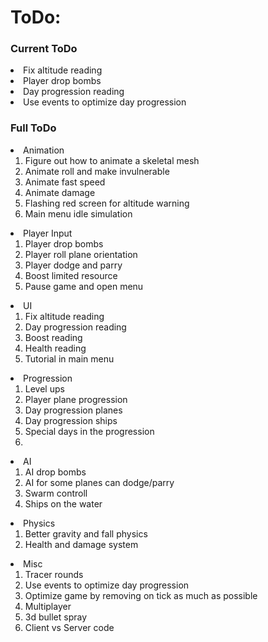 # ToDo:

### Current ToDo
<li>Fix altitude reading</li>
<li>Player drop bombs</li>
<li>Day progression reading</li>
<li>Use events to optimize day progression</li>


### Full ToDo

<li>
Animation
<ol>
<li>Figure out how to animate a skeletal mesh</li>
<li>Animate roll and make invulnerable</li>
<li>Animate fast speed</li>
<li>Animate damage</li>
<li>Flashing red screen for altitude warning</li>
<li>Main menu idle simulation</li>
</ol>
</li>

<li>
Player Input
<ol>
<li>Player drop bombs</li>
<li>Player roll plane orientation</li>
<li>Player dodge and parry</li>
<li>Boost limited resource</li>
<li>Pause game and open menu</li>
</ol>
</li>

<li>
UI
<ol>
<li>Fix altitude reading</li>
<li>Day progression reading</li>
<li>Boost reading</li>
<li>Health reading</li>
<li>Tutorial in main menu</li>
</ol>
</li>

<li>
Progression
<ol>
<li>Level ups</li>
<li>Player plane progression</li>
<li>Day progression planes</li>
<li>Day progression ships</li>
<li>Special days in the progression<li>
</ol>
</li>

<li>
AI
<ol>
<li>AI drop bombs</li>
<li>AI for some planes can dodge/parry</li>
<li>Swarm controll</li>
<li>Ships on the water</li>
</ol>
</li>

<li>
Physics
<ol>
<li>Better gravity and fall physics</li>
<li>Health and damage system</li>
</ol>
</li>

<li>
Misc
<ol>
<li>Tracer rounds</li>
<li>Use events to optimize day progression</li>
<li>Optimize game by removing on tick as much as possible</li>
<li>Multiplayer</li>
<li>3d bullet spray</li>
<li>Client vs Server code</li>
</ol>
</li>
